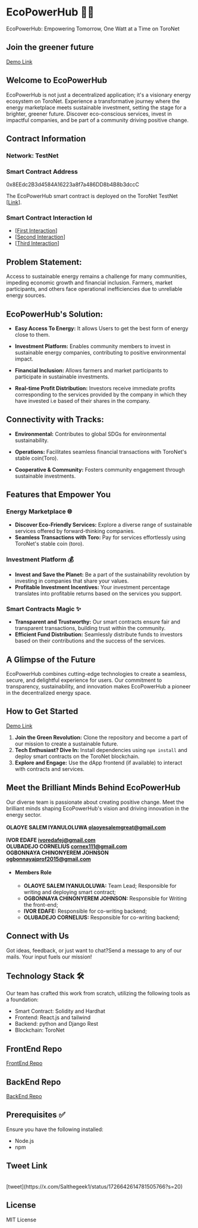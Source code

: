 
# EcoPowerHub 🌱💡
EcoPowerHub: Empowering Tomorrow, One Watt at a Time on ToroNet


## Join the greener future 

 [Demo Link](https://eco-power-hub-frontend.vercel.app)

## Welcome to EcoPowerHub

EcoPowerHub is not just a decentralized application; it's a visionary energy ecosystem on ToroNet. Experience a transformative journey where the energy marketplace meets sustainable investment, setting the stage for a brighter, greener future. Discover eco-conscious services, invest in impactful companies, and be part of a community driving positive change.

## Contract Information

### Network: TestNet

### Smart Contract Address
0x8EEdc2B3d4584A16223a8f7a486DD8b4B8b3dccC

The EcoPowerHub smart contract is deployed on the ToroNet TestNet [[Link](https://testnet.toronet.org/address.html?address=0x8EEdc2B3d4584A16223a8f7a486DD8b4B8b3dccC)]. 

### Smart Contract Interaction Id
- [[First Interaction](https://testnet.toronet.org/address.html?address=0xc5940eeac6bd5d7de48c3ed3dfd2b7244b7ade733da177829a200830a36787ae)]
- [[Second Interaction](https://testnet.toronet.org/address.html?address=0x32933ffc403ae6aa97b01a986aafd96b29d4346e615d2502c275f60f4b134ce8)]
- [[Third Interaction](https://testnet.toronet.org/address.html?address=0xb29dc89eb543bd0930d78131ed68ba788de71e52c079841aea0826b4b5f252ab)]


## Problem Statement:

Access to sustainable energy remains a challenge for many communities, impeding economic growth and financial inclusion. Farmers, market participants, and others face operational inefficiencies due to unreliable energy sources.

## EcoPowerHub's Solution:
- **Easy Access To Energy:** It allows Users to get the best form of energy close to them.

- **Investment Platform:** Enables community members to invest in sustainable energy companies, contributing to positive environmental impact.
  
- **Financial Inclusion:** Allows farmers and market participants to participate in sustainable investments.

- **Real-time Profit Distribution:** Investors receive immediate profits corresponding to the services provided by the company in which they have invested i.e based of their shares in the company.

## Connectivity with Tracks:

- **Environmental:** Contributes to global SDGs for environmental sustainability.

- **Operations:** Facilitates seamless financial transactions with ToroNet's stable coin(Toro).

- **Cooperative & Community:** Fosters community engagement through sustainable investments.



 
## Features that Empower You

### Energy Marketplace 🌐
- **Discover Eco-Friendly Services:** Explore a diverse range of sustainable services offered by forward-thinking companies.
- **Seamless Transactions with Toro:** Pay for services effortlessly using ToroNet's stable coin (toro).

### Investment Platform 💰
- **Invest and Save the Planet:** Be a part of the sustainability revolution by investing in companies that share your values.
- **Profitable Investment Incentives:** Your investment percentage translates into profitable returns based on the services you support.

### Smart Contracts Magic ✨
- **Transparent and Trustworthy:** Our smart contracts ensure fair and transparent transactions, building trust within the community.
- **Efficient Fund Distribution:** Seamlessly distribute funds to investors based on their contributions and the success of the services.

## A Glimpse of the Future

EcoPowerHub combines cutting-edge technologies to create a seamless, secure, and delightful experience for users. Our commitment to transparency, sustainability, and innovation makes EcoPowerHub a pioneer in the decentralized energy space.


## How to Get Started
 [Demo Link](httpps://eco-power-hub-frontend.vercel.app)
1. **Join the Green Revolution:** Clone the repository and become a part of our mission to create a sustainable future.
2. **Tech Enthusiast? Dive In:** Install dependencies using `npm install` and deploy smart contracts on the ToroNet blockchain.
3. **Explore and Engage:** Use the dApp frontend (if available) to interact with contracts and services.

## Meet the Brilliant Minds Behind EcoPowerHub

Our diverse team is passionate about creating positive change. Meet the brilliant minds shaping EcoPowerHub's vision and driving innovation in the energy sector.
<br><br>
**OLAOYE SALEM IYANULOLUWA olaoyesalemgreat@gmail.com**
 <br><br>
 **IVOR  EDAFE  ivoredafej@gmail.com**
 <br>
  **OLUBADEJO CORNELIUS  cornex111@gmail.com**
 <br>
  **OGBONNAYA CHINONYEREM JOHNSON  ogbonnayajprof2015@gmail.com**
 <br>

 * #### Members Role

   - **OLAOYE SALEM IYANULOLUWA:** Team Lead; Responsible for writing and deploying smart contract;
   - **OGBONNAYA CHINONYEREM JOHNSON:** Responsible for Writing the front-end;
   - **IVOR EDAFE:** Responsible for co-writing backend;
   - **OLUBADEJO CORNELIUS:** Responsible for co-writing backend;


## Connect with Us

Got ideas, feedback, or just want to chat?Send a message to any of our mails. Your input fuels our mission!




## Technology Stack 🛠️
 Our team has crafted this work from scratch, utilizing the following tools as a foundation:

- Smart Contract: Solidity and Hardhat
- Frontend: React.js and tailwind
- Backend: python and Django Rest
- Blockchain: ToroNet

## FrontEnd Repo
[FrontEnd Repo](https://github.com/jnpRoF/ecoPowerHub-Frontend)

## BackEnd Repo
[BackEnd Repo](https://github.com/ivoreda/ecoPowerHub-backend)


## Prerequisites ✅

Ensure you have the following installed:
- Node.js
- npm


## Tweet Link
<br>
[tweet](https://x.com/Salthegeek1/status/1726642614781505766?s=20)


 ## License
 MIT License



